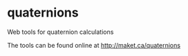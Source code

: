 # quaternions
Web tools for quaternion calculations

The tools can be found online at http://maket.ca/quaternions
